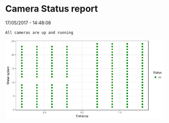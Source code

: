 Camera Status report
================
17/05/2017 - 14:48:08

    All cameras are up and running

![](camreport_files/figure-markdown_github/unnamed-chunk-2-1.png)
